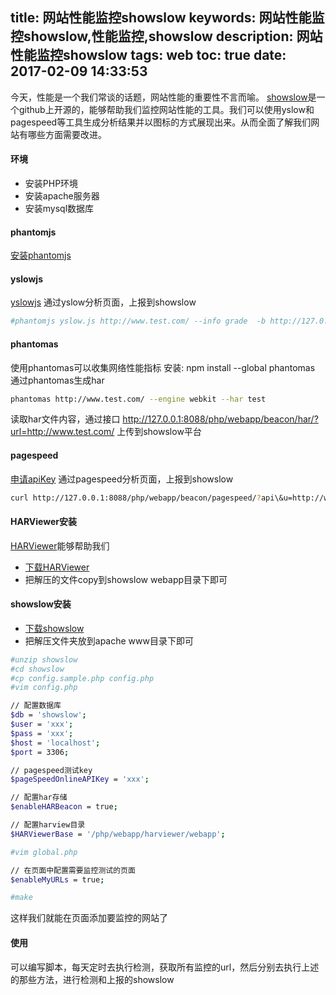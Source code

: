 title: 网站性能监控showslow
keywords: 网站性能监控showslow,性能监控,showslow
description: 网站性能监控showslow
tags: web
toc: true
date: 2017-02-09 14:33:53
---
今天，性能是一个我们常谈的话题，网站性能的重要性不言而喻。
[showslow](https://github.com/sergeychernyshev/showslow/wiki)是一个github上开源的，能够帮助我们监控网站性能的工具。我们可以使用yslow和pagespeed等工具生成分析结果并以图标的方式展现出来。从而全面了解我们网站有哪些方面需要改进。

<!--more-->

#### 环境
* 安装PHP环境
* 安装apache服务器
* 安装mysql数据库

#### phantomjs
[安装phantomjs](http://phantomjs.org/download.html)

#### yslowjs
[yslowjs](http://yslow.org/phantomjs/)
通过yslow分析页面，上报到showslow
```bash
#phantomjs yslow.js http://www.test.com/ --info grade  -b http://127.0.0.1:8088/php/webapp/beacon/yslow/
```

#### phantomas
使用phantomas可以收集网络性能指标
安装: npm install --global phantomas
通过phantomas生成har
```bash
phantomas http://www.test.com/ --engine webkit --har test
```
读取har文件内容，通过接口 http://127.0.0.1:8088/php/webapp/beacon/har/?url=http://www.test.com/ 上传到showslow平台

#### pagespeed
[申请apiKey](https://code.google.com/apis/console/#access)
通过pagespeed分析页面，上报到showslow
```bash
curl http://127.0.0.1:8088/php/webapp/beacon/pagespeed/?api\&u=http://www.test.com/
```

#### HARViewer安装
[HARViewer](https://github.com/janodvarko/harviewer/archive/master.zip)能够帮助我们
* [下载HARViewer](https://github.com/janodvarko/harviewer/archive/master.zip)
* 把解压的文件copy到showslow webapp目录下即可

#### showslow安装
* [下载showslow](https://github.com/sergeychernyshev/showslow/releases)
* 把解压文件夹放到apache www目录下即可

```bash
#unzip showslow
#cd showslow
#cp config.sample.php config.php
#vim config.php

// 配置数据库
$db = 'showslow';
$user = 'xxx';
$pass = 'xxx';
$host = 'localhost';
$port = 3306;

// pagespeed测试key
$pageSpeedOnlineAPIKey = 'xxx';

// 配置har存储
$enableHARBeacon = true;

// 配置harview目录
$HARViewerBase = '/php/webapp/harviewer/webapp';

#vim global.php

// 在页面中配置需要监控测试的页面
$enableMyURLs = true;

#make
```

这样我们就能在页面添加要监控的网站了

#### 使用
可以编写脚本，每天定时去执行检测，获取所有监控的url，然后分别去执行上述的那些方法，进行检测和上报的showslow

